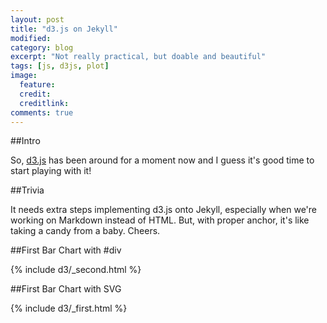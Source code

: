 ```yaml
---
layout: post
title: "d3.js on Jekyll"
modified:
category: blog
excerpt: "Not really practical, but doable and beautiful"
tags: [js, d3js, plot]
image:
  feature: 
  credit: 
  creditlink: 
comments: true
---
```


##Intro

So, [d3.js][link] has been around for a moment now and I guess it's good time to start playing with it!

##Trivia

It needs extra steps implementing d3.js onto Jekyll, especially when we're working on Markdown instead of HTML. But, with
proper anchor, it's like taking a candy from a baby. Cheers.

##First Bar Chart with #div

[link]: http://d3js.org

{% include d3/_second.html %}

##First Bar Chart with SVG

{% include d3/_first.html %}
